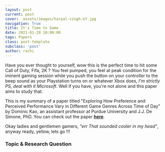 ```yaml
---
layout: post
current: post
cover:  assets/images/harpal-singh-eY.jpg
navigation: True
title: It's Time to Game
date: 2021-01-20 10:00:00
tags: Papers
class: post-template
subclass: 'post'
author: rachi
---
```


Have you ever thought to yourself, wow this is the perfect time to hit some Call of Duty, Fifa, 2K ? 
You feel pumped, you feel at peak condition for the iminent gaming session while you push the button on your controller to the beep sound as your Playstation turns on or whatever Xbox does, _I'm strictly PS, deal with it Microsoft_. Well if you have, you're not alone and this paper aims to study that. 

This is my summary of a paper titled "Exploring How Preference and Perceived Performance Vary in Different Game Genres Across Time of Day" by Dominic Kao, an assistant professor at Purdue University and J.J. De Simone, PhD. You can check out the paper **[here](http://people.csail.mit.edu/dkao/pdf/kao2019fdg3.pdf)**. 

Okay ladies and gentlemen gamers, _"err That sounded cooler in my head"_, anyway ready, yellow, lets go !!!

### Topic & Research Question






